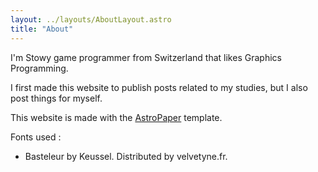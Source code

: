 ```yaml
---
layout: ../layouts/AboutLayout.astro
title: "About"
---
```


I'm Stowy game programmer from Switzerland that likes Graphics Programming.

I first made this website to publish posts related to my studies, but I also post things for myself.

This website is made with the [AstroPaper](https://astro.build/themes/details/astro-paper/) template.

Fonts used :

-   Basteleur by Keussel. Distributed by velvetyne.fr.
